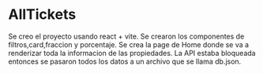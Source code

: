 # AllTickets

Se creo el proyecto usando react + vite. Se crearon los componentes de filtros,card,fraccion y porcentaje. Se crea la page de Home donde se va a renderizar toda la informacion de las propiedades.
La API estaba bloqueada entonces se pasaron todos los datos a un archivo que se llama db.json.
